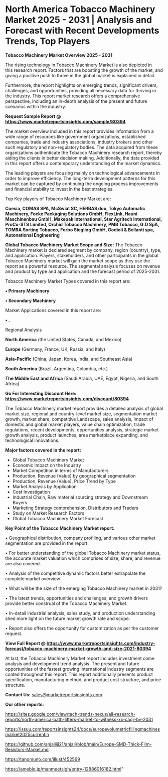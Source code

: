 # North America Tobacco Machinery Market 2025 - 2031 | Analysis and Forecast with Recent Developments Trends, Top Players

<Strong> Tobacco Machinery Market Overview 2025 - 2031</strong>

The rising technology in Tobacco Machinery Market is also depicted in this research report. Factors that are boosting the growth of the market, and giving a positive push to thrive in the global market is explained in detail.

Furthermore, the report highlights on emerging trends, significant drivers, challenges, and opportunities, providing all necessary data for thriving in the industry. This report market research offers a comprehensive perspective, including an in-depth analysis of the present and future scenarios within the industry.

<strong>Request Sample Report @ <a href=https://www.marketreportsinsights.com/sample/80394>https://www.marketreportsinsights.com/sample/80394</a></strong>

The market overview included in this report provides information from a wide range of resources like government organizations, established companies, trade and industry associations, industry brokers and other such regulatory and non-regulatory bodies. The data acquired from these organizations authenticate the Tobacco Machinery research report, thereby aiding the clients in better decision making. Additionally, the data provided in this report offers a contemporary understanding of the market dynamics.

The leading players are focusing mainly on technological advancements in order to improve efficiency. The long-term development patterns for this market can be captured by continuing the ongoing process improvements and financial stability to invest in the best strategies.

Top Key players of Tobacco Machinery Market are:

<strong>Coesia, COMAS SPA, McSwiat SC, HERBAS doo, Tokyo Automatic Machinery, Focke Packaging Solutions GmbH, FlexLink, Hauni Maschinenbau GmbH, Makepak International, Star Agritech International, ProCo-STS Limited, Orchid Tobacco Machinery, PMB Tobacco, G.D SpA, TOMRA Sorting Tobacco, Forbo Siegling GmbH, Godioli & Bellanti spa, Autonational Engineering</strong>

<strong><b>Global Tobacco Machinery Market Scope and Size:</b></strong>
The Tobacco Machinery market is declared segment by company, region (country), type, and application. Players, stakeholders, and other participants in the global Tobacco Machinery market will gain the market scope as they use the report as a powerful resource. The segmental analysis focuses on revenue and product by type and application and the forecast period of 2025-2031.

Tobacco Machinery Market Types covered in this report are:

<strong>• Primary Machinery

• Secondary Machinery</strong>

Market Applications covered in this report are:

<strong>• .</strong> 

Regional Analysis

<strong>North America</strong> (the United States, Canada, and Mexico)

<strong>Europe</strong> (Germany, France, UK, Russia, and Italy)

<strong>Asia-Pacific</strong> (China, Japan, Korea, India, and Southeast Asia)

<strong>South America</strong> (Brazil, Argentina, Colombia, etc.)

<strong>The Middle East and Africa</strong> (Saudi Arabia, UAE, Egypt, Nigeria, and South Africa)

<strong>Go For Interesting Discount Here: <a href=https://www.marketreportsinsights.com/discount/80394>https://www.marketreportsinsights.com/discount/80394</a></strong>

The Tobacco Machinery market report provides a detailed analysis of global market size, regional and country-level market size, segmentation market growth, market share, competitive Landscape, sales analysis, impact of domestic and global market players, value chain optimization, trade regulations, recent developments, opportunities analysis, strategic market growth analysis, product launches, area marketplace expanding, and technological innovations.

<strong><b>Major factors covered in the report:</b></strong>
<ul>
  <li>Global Tobacco Machinery Market </li>
  <li>Economic Impact on the Industry</li>
  <li>Market Competition in terms of Manufacturers</li>
  <li>Production, Revenue (Value) by geographical segmentation</li>
  <li>Production, Revenue (Value), Price Trend by Type</li>
  <li>Market Analysis by Application</li>
  <li>Cost Investigation</li>
  <li>Industrial Chain, Raw material sourcing strategy and Downstream Buyers</li>
  <li>Marketing Strategy comprehension, Distributors and Traders</li>
  <li>Study on Market Research Factors</li>
  <li>Global Tobacco Machinery Market Forecast</li>
</ul>

<strong><b>Key Point of the Tobacco Machinery Market report:</b></strong>

• Geographical distribution, company profiling, and various other market segmentation are provided in the report.

• For better understanding of the global Tobacco Machinery market status, the accurate market valuation which comprises of size, share, and revenue are also covered.

• Analysis of the competitive dynamic factors better extrapolate the complete market overview

• What will be the size of the emerging Tobacco Machinery market in 2031?

• The latest trends, opportunities and challenges, and growth drivers provide better construal of the Tobacco Machinery Market.

• In-detail industrial analysis, sales study, and production understanding shed more light on the future market growth rate and scope.

• Report also offers the opportunity for customization as per the customer request.

<strong><b>View Full Report @ <a href=https://www.marketreportsinsights.com/industry-forecast/tobacco-machinery-market-growth-and-size-2021-80394>https://www.marketreportsinsights.com/industry-forecast/tobacco-machinery-market-growth-and-size-2021-80394</a></b></strong>


At last, the Tobacco Machinery Market report includes investment come analysis and development trend analysis. The present and future opportunities of the fastest growing international industry segments are coated throughout this report. This report additionally presents product specification, manufacturing method, and product cost structure, and price structure.

<strong>Contact Us:</strong>
sales@marketreportsinsights.com

<strong>Our other reports:</strong>

<a href=https://sites.google.com/view/tech-trends-nexus/all-research-reports/north-america-bath-lifters-market-to-witness-xx-cagr-by-2031>https://sites.google.com/view/tech-trends-nexus/all-research-reports/north-america-bath-lifters-market-to-witness-xx-cagr-by-2031</a>

<a href=https://issuu.com/reportsinsights24/docs/europevolumetricfillingmachinesmarket2025currentin>https://issuu.com/reportsinsights24/docs/europevolumetricfillingmachinesmarket2025currentin</a>

<a href=https://github.com/anjaliiii21/anjali/blob/main/Europe-SMD-Thick-Film-Resistors-Market.md>https://github.com/anjaliiii21/anjali/blob/main/Europe-SMD-Thick-Film-Resistors-Market.md</a>

<a href=https://tanomuno.com/illust/452569>https://tanomuno.com/illust/452569</a>

<a href=https://ameblo.jp/manmeetsigh/entry-12886016182.html>https://ameblo.jp/manmeetsigh/entry-12886016182.html</a>"
